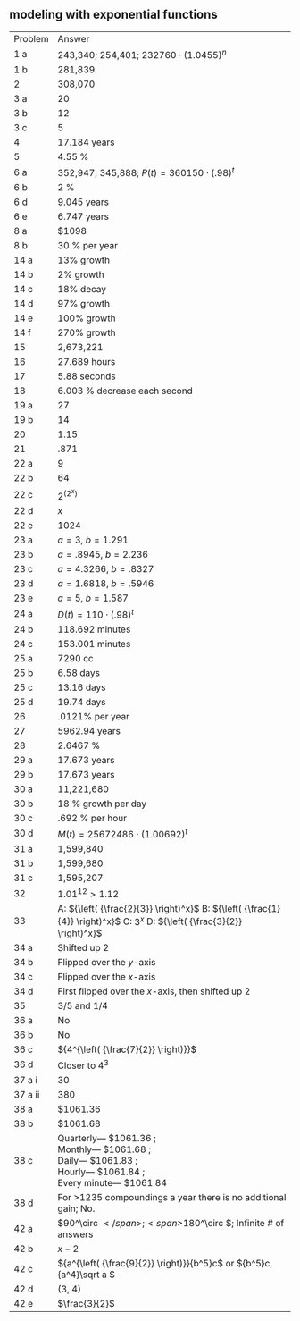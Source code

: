 
## modeling with exponential functions


|||
|-------|------|
|Problem|Answer|
|1 a|243,340; 254,401; <span>$232760 \cdot {\left( {1.0455} \right)^n}$</span>|
|1 b|281,839|
|2|308,070|
|3 a|20|
|3 b|12|
|3 c|5|
|4|17.184 years|
|5|4.55 %|
|6 a|352,947; 345,888; <span>$P(t) = 360150 \cdot {\left( {.98} \right)^t}$</span>|
|6 b|2 %|
|6 d|9.045 years|
|6 e|6.747 years|
|8 a|\$1098|
|8 b|30 % per year|
|14 a|13% growth|
|14 b|2% growth|
|14 c|18% decay|
|14 d|97% growth|
|14 e|100% growth|
|14 f|270% growth|
|15|2,673,221|
|16|27.689 hours|
|17|5.88 seconds|
|18|6.003 % decrease each second|
|19 a|27|
|19 b|14|
|20|1.15|
|21|.871|
|22 a|9|
|22 b|64|
|22 c|<span>${2^{({2^x})}}$</span>|
|22 d|$x$|
|22 e|1024|
|23 a|<span>$a = 3$</span>, $b=1.291$|
|23 b|<span>$a = .8945$</span>, <span>$b = 2.236$</span>|
|23 c|<span>$a = 4.3266$</span>, <span>$b = .8327$</span>|
|23 d|<span>$a = 1.6818$</span>, <span>$b = .5946$</span>|
|23 e|<span>$a = 5$</span>, <span>$b = 1.587$</span>|
|24 a|<span>$D(t) = 110 \cdot {\left( {.98} \right)^t}$</span>|
|24 b|118.692 minutes|
|24 c|153.001 minutes|
|25 a|7290 cc|
|25 b|6.58 days|
|25 c|13.16 days|
|25 d|19.74 days|
|26|.0121% per year|
|27|5962.94 years|
|28|2.6467 %|
|29 a|17.673 years|
|29 b|17.673 years|
|30 a|11,221,680|
|30 b|18 % growth per day|
|30 c|.692 % per hour|
|30 d|$M(t) = 25672486 \cdot (1.00692)^t$|
|31 a|1,599,840|
|31 b|1,599,680|
|31 c|1,595,207|
|32|<span>${1.01^{12}} > 1.12$</span>|
|33|A: <span>${\left( {\frac{2}{3}} \right)^x}$</span> B: <span>${\left( {\frac{1}{4}} \right)^x}$</span> C: <span>${3^x}$</span> D: <span>${\left( {\frac{3}{2}} \right)^x}$</span>|
|34 a|Shifted up 2|
|34 b|Flipped over the $y$-axis|
|34 c|Flipped over the $x$-axis|
|34 d|First flipped over the $x$-axis, then shifted up 2|
|35|3/5 and 1/4|
|36 a|No|
|36 b|No|
|36 c|<span>${4^{\left( {\frac{7}{2}} \right)}}$</span>|
|36 d|Closer to <span>${4^3}$</span>|
|37 a i|30|
|37 a ii|380|
|38 a|\$1061.36|
|38 b|\$1061.68|
|38 c|Quarterly— \$1061.36 ; <br>Monthly— \$1061.68 ; <br>Daily— \$1061.83 ; <br>Hourly— \$1061.84 ; <br>Every minute— \$1061.84|
|38 d|For &gt;1235 compoundings a year there is no additional gain; No.|
|42 a|<span>$90^\circ $</span>; <span>$180^\circ $</span>; Infinite # of answers|
|42 b|<span>$x - 2$</span>|
|42 c|<span>${a^{\left( {\frac{9}{2}} \right)}}{b^5}c$</span> or <span>${b^5}c\,{a^4}\sqrt a $</span>|
|42 d|(3, 4)|
|42 e|<span>$\frac{3}{2}$</span>|
